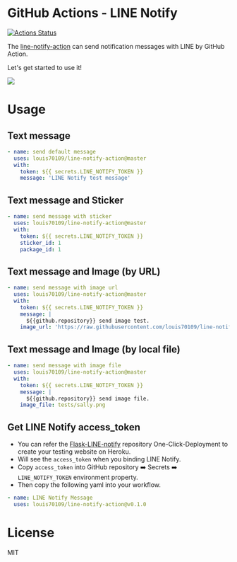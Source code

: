 # GitHub Actions - LINE Notify

[![Actions Status](https://github.com/elgohr/Github-Release-Action/workflows/Test/badge.svg)](https://github.com/louis70109/line-notify-action/actions)

The [line-notify-action](https://github.com/marketplace/actions/line-notify-actions) can send notification messages with LINE by GitHub Action.

Let's get started to use it!

![](https://nijialin.com/images/2021/line-notify-github-actions/result.png)

# Usage

## Text message

```yaml
- name: send default message
  uses: louis70109/line-notify-action@master
  with:
    token: ${{ secrets.LINE_NOTIFY_TOKEN }}
    message: 'LINE Notify test message'
```

## Text message and Sticker

```yaml
- name: send message with sticker
  uses: louis70109/line-notify-action@master
  with:
    token: ${{ secrets.LINE_NOTIFY_TOKEN }}
    sticker_id: 1
    package_id: 1
```

## Text message and Image (by URL)

```yaml
- name: send message with image url
  uses: louis70109/line-notify-action@master
  with:
    token: ${{ secrets.LINE_NOTIFY_TOKEN }}
    message: |
      ${{github.repository}} send image test.
    image_url: 'https://raw.githubusercontent.com/louis70109/line-notify-action/master/tests/image1.png'
```

## Text message and Image (by local file)

```yaml
- name: send message with image file
  uses: louis70109/line-notify-action@master
  with:
    token: ${{ secrets.LINE_NOTIFY_TOKEN }}
    message: |
      ${{github.repository}} send image file.
    image_file: tests/sally.png
```

## Get LINE Notify access_token

- You can refer the [Flask-LINE-notify](https://github.com/louis70109/flask-line-notify) repository One-Click-Deployment to create your testing website on Heroku.
- Will see the `access_token` when you binding LINE Notify.
- Copy `access_token` into GitHub repository ➡️ Secrets ➡️ `LINE_NOTIFY_TOKEN` environment property.
- Then copy the following yaml into your workflow.

```yaml
- name: LINE Notify Message
  uses: louis70109/line-notify-action@v0.1.0
```

# License

MIT
